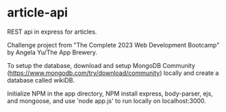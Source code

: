 # article-api
REST api in express for articles.

Challenge project from "The Complete 2023 Web Development Bootcamp" by Angela Yu/The App Brewery.

To setup the database, download and setup MongoDB Community (https://www.mongodb.com/try/download/community) locally and create a database called wikiDB.

Initialize NPM in the app directory, NPM install express, body-parser, ejs, and mongoose, and use 'node app.js' to run locally on localhost:3000.


